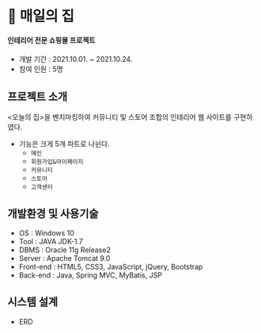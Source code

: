 # 🏡 **매일의 집**

#### 인테리어 전문 쇼핑몰 프로젝트
* 개발 기간 : 2021.10.01. ~ 2021.10.24.
* 참여 인원 : 5명


## 프로젝트 소개
<오늘의 집>을 벤치마킹하여 커뮤니티 및 스토어 조합의 인테리어 웹 사이트를 구현하였다.
* 기능은 크게 5개 파트로 나뉜다.
  * ``` 메인 ```
  * ``` 회원가입&마이페이지 ```
  * ``` 커뮤니티 ```
  * ``` 스토어 ```
  * ``` 고객센터 ```

## 개발환경 및 사용기술
* OS : Windows 10
* Tool : JAVA JDK-1.7
* DBMS : Oracle 11g Release2
* Server : Apache Tomcat 9.0
* Front-end : HTML5, CSS3, JavaScript, jQuery, Bootstrap
* Back-end : Java, Spring MVC, MyBatis, JSP

## 시스템 설계
* ERD

